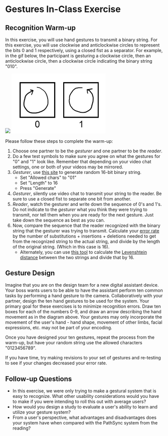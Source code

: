 # Gestures In-Class Exercise

## Recognition Warm-up
In this exercise, you will use hand gestures to transmit a binary string. For this exercise, you will use clockwise and anticlockwise circles to represent the bits 0 and 1 respectively, using a closed fist as a separator. For example, in the gif below, the participant is gesturing a clockwise circle, then an anticlockwise circle, then a clockwise circle indicating the binary string "010".

<img src="images/binary_gesture_example.gif" width="300"> <img src="images/binary_gestures.png" width="300">

Please follow these steps to complete the warm-up:
1. Choose one partner to be the *gesturer* and one partner to be the *reader*.
2. Do a few test symbols to make sure you agree on what the gestures for "0" and "1" look like. Remember that depending on your video chat settings, one or both of your videos may be mirrored.
3. *Gesturer*, use [this site](http://www.unit-conversion.info/texttools/random-string-generator/#data) to generate random 16-bit binary string.
    * Set "Allowed chars" to "01"
    * Set "Length" to 16
    * Press "Generate"
4. *Gesturer*, silently use video chat to transmit your string to the reader. Be sure to use a closed fist to separate one bit from another.
5. *Reader*, watch the gesturer and write down the sequence of 0's and 1's. Do not indicate to the *gesturer* what you think they were trying to transmit, nor tell them when you are ready for the next gesture. Just take down the sequence as best as you can.
6. Now, compare the sequence that the reader recognized with the binary string that the gesturer was trying to transmit. Calculate your [error rate](https://www.wikiwand.com/en/Word_error_rate) by the number of substitutions + insertions + deletions needed to get from the recognized string to the actual string, and divide by the length of the original string. (Which in this case is 16).
    * Alternately, you can use [this tool](http://www.unit-conversion.info/texttools/levenshtein-distance/#data) to calculate the [Levenshtein distance](https://www.wikiwand.com/en/Levenshtein_distance) between the two strings and divide that by 16.

## Gesture Design
Imagine that you are on the design team for a new digital assistant device. Your boss wants users to be able to have the assistant perform ten common tasks by performing a hand gesture to the camera. Collaboratively with your partner, design the ten hand gestures to be used for the system. Your primary goal for these exercises is to minimize recognition errors. Draw ten boxes for each of the numbers 0-9, and draw an arrow describing the hand movement as in the diagram above. Your gestures may only incorporate the movement of the user's hand - hand shape, movement of other limbs, facial expressions, etc. may not be part of your encoding.

Once you have designed your ten gestures, repeat the process from the warm-up, but have your random string use the allowed characters "0123456789".

If you have time, try making revisions to your set of gestures and re-testing to see if your changes decreased your error rate.

## Follow-up Questions
* In this exercise, we were only trying to make a gestural system that is easy to recognize. What other usability considerations would you have to make if you were intending to roll this out with average users?
* How would you design a study to evaluate a user's ability to learn and utilize your gesture system?
* From a user's perspective, what advantages and disadvantages does your system have when compared with the PathSync system from the reading?
